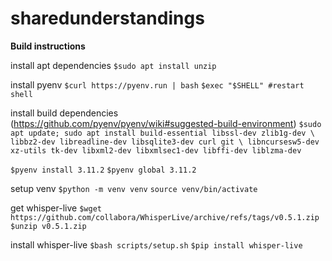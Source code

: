 # sharedunderstandings

**Build instructions**

install apt dependencies
`$sudo apt install unzip`

install pyenv
`$curl https://pyenv.run | bash`
`$exec "$SHELL" #restart shell`

install build dependencies (https://github.com/pyenv/pyenv/wiki#suggested-build-environment)
	`$sudo apt update; sudo apt install build-essential libssl-dev zlib1g-dev \
libbz2-dev libreadline-dev libsqlite3-dev curl git \
libncursesw5-dev xz-utils tk-dev libxml2-dev libxmlsec1-dev libffi-dev liblzma-dev`

`$pyenv install 3.11.2`
`$pyenv global 3.11.2`

setup venv
`$python -m venv venv`
`source venv/bin/activate`

get whisper-live
`$wget https://github.com/collabora/WhisperLive/archive/refs/tags/v0.5.1.zip`
`$unzip v0.5.1.zip`

install whisper-live
`$bash scripts/setup.sh`
`$pip install whisper-live`